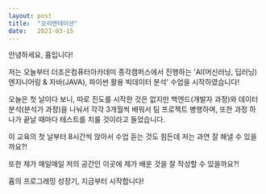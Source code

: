 ```yaml
---
layout: post
title:  "오리엔테이션"
date:   2021-03-15
---
```

안녕하세요, 횸입니다!

저는 오늘부터 더조은컴퓨터아카데미 종각캠퍼스에서 진행하는 'AI(머신러닝, 딥러닝)엔지니어링 & 자바(JAVA), 파이썬 활용 빅데이터 분석' 수업을 시작하였습니다!

오늘은 첫 날이다 보니, 따로 진도를 시작한 것은 없지만 백엔드(개발자 과정)와 데이터 분석(분석가 과정)을 나눠서 각각 3개월씩 배워서 팀 프로젝트 병행하며, 또한 과정 하나가 끝날 때마다 테스트를 치룰 것이라고 들었습니다.

이 교육의 첫 날부터 8시간씩 앉아서 수업 듣는 것도 힘든데 저는 과연 잘 해낼 수 있을까요?!

또한 제가 매일매일 저의 공간인 이곳에 제가 배운 것을 잘 작성할 수 있을까요?!

횸의 프로그래밍 성장기, 지금부터 시작합니다!
